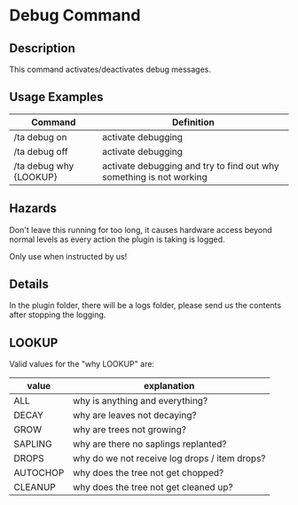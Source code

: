 # Debug Command

## Description

This command activates/deactivates debug messages.

## Usage Examples

Command |  Definition
------------- | -------------
/ta debug on | activate debugging
/ta debug off | activate debugging
/ta debug why {LOOKUP} | activate debugging and try to find out why something is not working

## Hazards

Don't leave this running for too long, it causes hardware access beyond normal levels as every action the plugin is taking is logged.

Only use when instructed by us!

## Details

In the plugin folder, there will be a logs folder, please send us the contents after stopping the logging.

## LOOKUP

Valid values for the "why LOOKUP" are:

value | explanation
--- | ---
ALL | why is anything and everything?
DECAY | why are leaves not decaying?
GROW | why are trees not growing?
SAPLING | why are there no saplings replanted?
DROPS | why do we not receive log drops / item drops?
AUTOCHOP | why does the tree not get chopped?
CLEANUP | why does the tree not get cleaned up?
